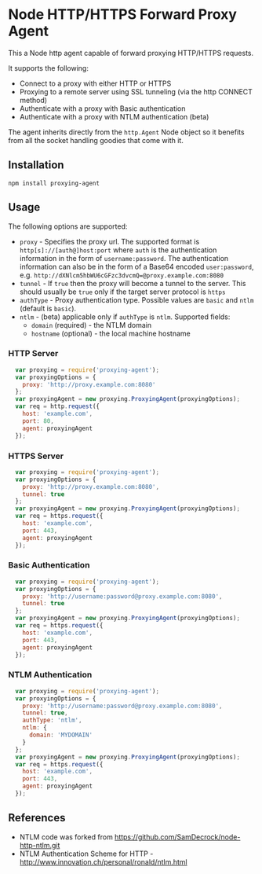 # Node HTTP/HTTPS Forward Proxy Agent

This a Node http agent capable of forward proxying HTTP/HTTPS requests.

It supports the following:
* Connect to a proxy with either HTTP or HTTPS
* Proxying to a remote server using SSL tunneling (via the http CONNECT method)
* Authenticate with a proxy with Basic authentication
* Authenticate with a proxy with NTLM authentication (beta)

The agent inherits directly from the ``http.Agent`` Node object so it benefits from all
the socket handling goodies that come with it.

## Installation

    npm install proxying-agent

## Usage

The following options are supported:

* ``proxy`` - Specifies the proxy url. The supported format is ``http[s]://[auth@]host:port`` where ``auth``
    is the authentication information in the form of ``username:password``. The authentication information can also be
    in the form of a Base64 encoded ``user:password``, e.g. ``http://dXNlcm5hbWU6cGFzc3dvcmQ=@proxy.example.com:8080``
* ``tunnel`` - If ``true`` then the proxy will become a tunnel to the server.
    This should usually be ``true`` only if the target server protocol is ``https``
* ``authType`` - Proxy authentication type. Possible values are ``basic`` and ``ntlm`` (default is ``basic``).
* ``ntlm`` - (beta) applicable only if ``authType`` is ``ntlm``. Supported fields:
    * ``domain`` (required) - the NTLM domain
    * ``hostname`` (optional) - the local machine hostname

### HTTP Server

```javascript
  var proxying = require('proxying-agent');
  var proxyingOptions = {
    proxy: 'http://proxy.example.com:8080'
  };
  var proxyingAgent = new proxying.ProxyingAgent(proxyingOptions);
  var req = http.request({
    host: 'example.com',
    port: 80,
    agent: proxyingAgent
  });
```

### HTTPS Server

```javascript
  var proxying = require('proxying-agent');
  var proxyingOptions = {
    proxy: 'http://proxy.example.com:8080',
    tunnel: true
  };
  var proxyingAgent = new proxying.ProxyingAgent(proxyingOptions);
  var req = https.request({
    host: 'example.com',
    port: 443,
    agent: proxyingAgent
  });
```

### Basic Authentication

```javascript
  var proxying = require('proxying-agent');
  var proxyingOptions = {
    proxy: 'http://username:password@proxy.example.com:8080',
    tunnel: true
  };
  var proxyingAgent = new proxying.ProxyingAgent(proxyingOptions);
  var req = https.request({
    host: 'example.com',
    port: 443,
    agent: proxyingAgent
  });
```

### NTLM Authentication

```javascript
  var proxying = require('proxying-agent');
  var proxyingOptions = {
    proxy: 'http://username:password@proxy.example.com:8080',
    tunnel: true,
    authType: 'ntlm',
    ntlm: {
      domain: 'MYDOMAIN'
    }
  };
  var proxyingAgent = new proxying.ProxyingAgent(proxyingOptions);
  var req = https.request({
    host: 'example.com',
    port: 443,
    agent: proxyingAgent
  });
```

## References

* NTLM code was forked from https://github.com/SamDecrock/node-http-ntlm.git
* NTLM Authentication Scheme for HTTP - http://www.innovation.ch/personal/ronald/ntlm.html
